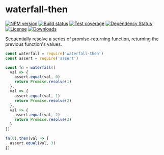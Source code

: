 
# waterfall-then

[![NPM version][npm-image]][npm-url]
[![Build status][travis-image]][travis-url]
[![Test coverage][codecov-image]][codecov-url]
[![Dependency Status][david-image]][david-url]
[![License][license-image]][license-url]
[![Downloads][downloads-image]][downloads-url]

Sequentially resolve a series of promise-returning function, returning the previous function's values.

```js
const waterfall = require('waterfall-then')
const assert = require('assert')

const fn = waterfall([
  val => {
    assert.equal(val, 0)
    return Promise.resolve(1)
  },
  val => {
    assert.equal(val, 1)
    return Promise.resolve(2)
  },
  val => {
    assert.equal(val, 2)
    return Promise.resolve(3)
  }
])

fn(0).then(val => {
  assert.equal(val, 3)
})
```

[npm-image]: https://img.shields.io/npm/v/waterfall-then.svg?style=flat-square
[npm-url]: https://npmjs.org/package/waterfall-then
[travis-image]: https://img.shields.io/travis/thenables/waterfall-then.svg?style=flat-square
[travis-url]: https://travis-ci.org/thenables/waterfall-then
[codecov-image]: https://img.shields.io/codecov/c/github/thenables/waterfall-then/master.svg?style=flat-square
[codecov-url]: https://codecov.io/github/thenables/waterfall-then
[david-image]: http://img.shields.io/david/thenables/waterfall-then.svg?style=flat-square
[david-url]: https://david-dm.org/thenables/waterfall-then
[license-image]: http://img.shields.io/npm/l/waterfall-then.svg?style=flat-square
[license-url]: LICENSE
[downloads-image]: http://img.shields.io/npm/dm/waterfall-then.svg?style=flat-square
[downloads-url]: https://npmjs.org/package/waterfall-then
